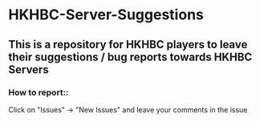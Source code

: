 # HKHBC-Server-Suggestions

## This is a repository for HKHBC players to leave their suggestions / bug reports towards HKHBC Servers

### How to report:: 
Click on "Issues" -> "New Issues" and leave your comments in the issue
